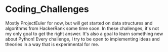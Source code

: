 # Coding_Challenges
Mostly ProjectEuler for now, but will get started on data structures and algorithms from HackerRank some time soon.
In these challenges, it's not my only goal to get the right answer. It's also a goal to learn something new about Python!
Every challenge, I try to be open to implementing ideas and theories in a way that is experimental for me. 
